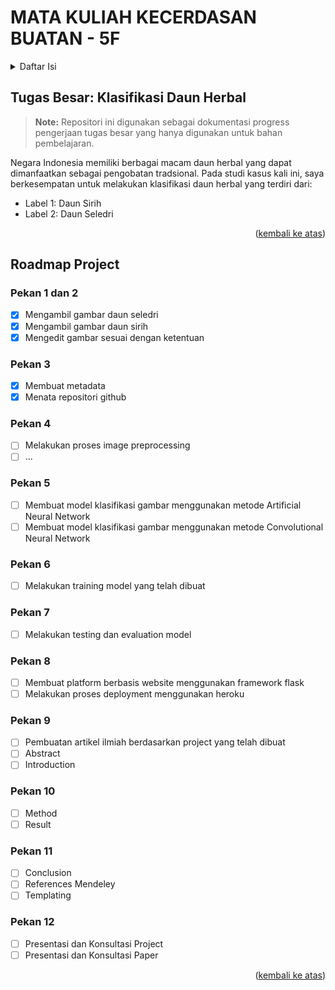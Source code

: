 <div id="top"></div>

# MATA KULIAH KECERDASAN BUATAN - 5F

<details>
  <summary>Daftar Isi</summary>
  <ol>
    <li><a href="https://github.com/devanisdwi/AI-F#tugas-besar-klasifikasi-daun-herbal
">Tugas Besar: Klasifikasi Daun Herbal</a></li>
    <li>
      <a href="https://github.com/devanisdwi/AI-F#roadmap-project">Roadmap Project</a>
      <ul>
        <li><a href="https://github.com/devanisdwi/AI-F#pekan-1-dan-2">Pekan 1 dan 2</a></li>
        <li><a href="https://github.com/devanisdwi/AI-F#pekan-3">Pekan 3</a></li>
        <li><a href="https://github.com/devanisdwi/AI-F#pekan-4">Pekan 4</a></li>
        <li><a href="https://github.com/devanisdwi/AI-F#pekan-5">Pekan 5</a></li>
        <li><a href="https://github.com/devanisdwi/AI-F#pekan-6">Pekan 6</a></li>
        <li><a href="https://github.com/devanisdwi/AI-F#pekan-7">Pekan 7</a></li>
        <li><a href="https://github.com/devanisdwi/AI-F#pekan-8">Pekan 8</a></li>
        <li><a href="https://github.com/devanisdwi/AI-F#pekan-9">Pekan 9</a></li>
        <li><a href="https://github.com/devanisdwi/AI-F#pekan-10">Pekan 10</a></li>
        <li><a href="https://github.com/devanisdwi/AI-F#pekan-11">Pekan 11</a></li>
        <li><a href="https://github.com/devanisdwi/AI-F#pekan-12">Pekan 12</a></li>
      </ul>
    </li>
  </ol>
</details>

## Tugas Besar: Klasifikasi Daun Herbal
> **Note:** Repositori ini digunakan sebagai dokumentasi progress pengerjaan tugas besar yang hanya digunakan untuk bahan pembelajaran.

Negara Indonesia memiliki berbagai macam daun herbal yang dapat dimanfaatkan sebagai pengobatan tradsional. Pada studi kasus kali ini, saya berkesempatan untuk melakukan klasifikasi daun herbal yang terdiri dari:
- Label 1: Daun Sirih
- Label 2: Daun Seledri

<p align="right">(<a href="#top">kembali ke atas</a>)</p>

## Roadmap Project
### Pekan 1 dan 2
 * [x] Mengambil gambar daun seledri
 * [x] Mengambil gambar daun sirih
 * [x] Mengedit gambar sesuai dengan ketentuan

### Pekan 3
 * [x] Membuat metadata
 * [x] Menata repositori github

### Pekan 4
 * [ ] Melakukan proses image preprocessing
 * [ ] ...

### Pekan 5
 * [ ] Membuat model klasifikasi gambar menggunakan metode Artificial Neural Network
 * [ ] Membuat model klasifikasi gambar menggunakan metode Convolutional Neural Network

### Pekan 6
 * [ ] Melakukan training model yang telah dibuat

### Pekan 7
 * [ ] Melakukan testing dan evaluation model

### Pekan 8
 * [ ] Membuat platform berbasis website menggunakan framework flask
 * [ ] Melakukan proses deployment menggunakan heroku
 
### Pekan 9
 * [ ] Pembuatan artikel ilmiah berdasarkan project yang telah dibuat
 * [ ] Abstract
 * [ ] Introduction

### Pekan 10
 * [ ] Method
 * [ ] Result
 
### Pekan 11
 * [ ] Conclusion
 * [ ] References Mendeley
 * [ ] Templating

### Pekan 12
 * [ ] Presentasi dan Konsultasi Project
 * [ ] Presentasi dan Konsultasi Paper 

<p align="right">(<a href="#top">kembali ke atas</a>)</p>
